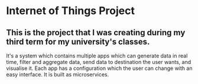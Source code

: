 # Internet of Things Project
## This is the project that I was creating during my third term for my university's classes.

It's a system which contains multiple apps which can generate data in real time, filter and aggregate data, send data to destination the user wants, and visualise it. Each app has a configuration which the user can change with an easy interface. It is built as microservices.
